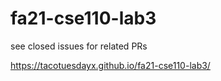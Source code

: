 # fa21-cse110-lab3
see closed issues for related PRs

https://tacotuesdayx.github.io/fa21-cse110-lab3/
